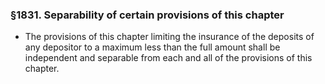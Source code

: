 ### §1831. Separability of certain provisions of this chapter
* The provisions of this chapter limiting the insurance of the deposits of any depositor to a maximum less than the full amount shall be independent and separable from each and all of the provisions of this chapter.